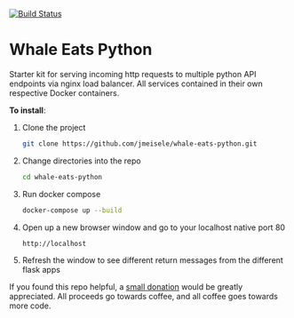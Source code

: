[![Build Status](https://travis-ci.com/jmeisele/WhaleEatsPython.svg?branch=master)](https://travis-ci.com/jmeisele/WhaleEatsPython)

# Whale Eats Python
Starter kit for serving incoming http requests to multiple python API endpoints via nginx load balancer. All services contained in their own respective Docker containers.

__To install__:

1. Clone the project
    ```bash
    git clone https://github.com/jmeisele/whale-eats-python.git
    ```
2. Change directories into the repo
    ```bash
    cd whale-eats-python
    ```
3. Run docker compose
    ```bash
    docker-compose up --build
    ```
4. Open up a new browser window and go to your localhost native port 80
    ```bash
    http://localhost
    ```
5. Refresh the window to see different return messages from the different flask apps

If you found this repo helpful, a [small donation](https://www.buymeacoffee.com/VlduzAG) would be greatly appreciated. 
All proceeds go towards coffee, and all coffee goes towards more code.
